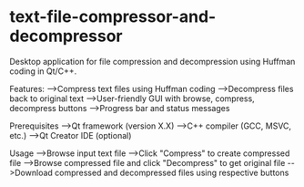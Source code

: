 # text-file-compressor-and-decompressor
Desktop application for file compression and decompression using Huffman coding in Qt/C++.

Features:
-->Compress text files using Huffman coding
-->Decompress files back to original text
-->User-friendly GUI with browse, compress, decompress buttons
-->Progress bar and status messages

Prerequisites
-->Qt framework (version X.X)
-->C++ compiler (GCC, MSVC, etc.)
-->Qt Creator IDE (optional)

Usage
-->Browse input text file
-->Click "Compress" to create compressed file
-->Browse compressed file and click "Decompress" to get original file
-->Download compressed and decompressed files using respective buttons
